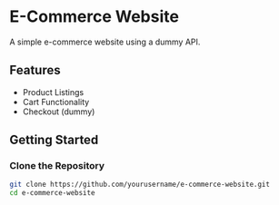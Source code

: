 # E-Commerce Website

A simple e-commerce website using a dummy API.

## Features
- Product Listings
- Cart Functionality
- Checkout (dummy)

## Getting Started

### Clone the Repository

```bash
git clone https://github.com/yourusername/e-commerce-website.git
cd e-commerce-website

